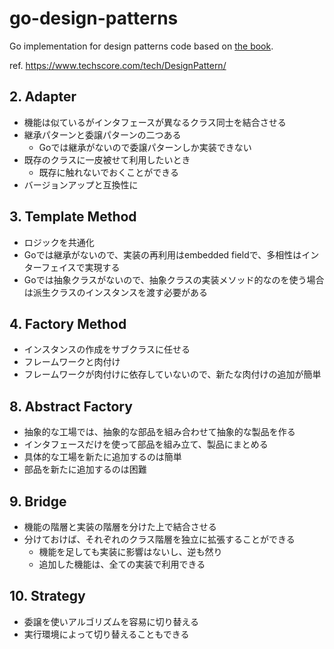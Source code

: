 # go-design-patterns
Go implementation for design patterns code based on [the book](https://www.amazon.co.jp/%E5%A2%97%E8%A3%9C%E6%94%B9%E8%A8%82%E7%89%88Java%E8%A8%80%E8%AA%9E%E3%81%A7%E5%AD%A6%E3%81%B6%E3%83%87%E3%82%B6%E3%82%A4%E3%83%B3%E3%83%91%E3%82%BF%E3%83%BC%E3%83%B3%E5%85%A5%E9%96%80-%E7%B5%90%E5%9F%8E-%E6%B5%A9/dp/4797327030).

ref.
https://www.techscore.com/tech/DesignPattern/

## 2. Adapter
- 機能は似ているがインタフェースが異なるクラス同士を結合させる
- 継承パターンと委譲パターンの二つある
  - Goでは継承がないので委譲パターンしか実装できない
- 既存のクラスに一皮被せて利用したいとき
  - 既存に触れないでおくことができる
- バージョンアップと互換性に

## 3. Template Method
- ロジックを共通化
- Goでは継承がないので、実装の再利用はembedded fieldで、多相性はインターフェイスで実現する
- Goでは抽象クラスがないので、抽象クラスの実装メソッド的なのを使う場合は派生クラスのインスタンスを渡す必要がある

## 4. Factory Method
- インスタンスの作成をサブクラスに任せる
- フレームワークと肉付け
- フレームワークが肉付けに依存していないので、新たな肉付けの追加が簡単

## 8. Abstract Factory
- 抽象的な工場では、抽象的な部品を組み合わせて抽象的な製品を作る
- インタフェースだけを使って部品を組み立て、製品にまとめる
- 具体的な工場を新たに追加するのは簡単
- 部品を新たに追加するのは困難

## 9. Bridge
- 機能の階層と実装の階層を分けた上で結合させる
- 分けておけば、それぞれのクラス階層を独立に拡張することができる
  - 機能を足しても実装に影響はないし、逆も然り
  - 追加した機能は、全ての実装で利用できる

## 10. Strategy
- 委譲を使いアルゴリズムを容易に切り替える
- 実行環境によって切り替えることもできる